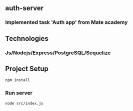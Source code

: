 ## auth-server

### Implemented task 'Auth app' from Mate academy

## Technologies
### Js/Nodejs/Express/PostgreSQL/Sequelize

## Project Setup

```sh
npm install
```

### Run server

```sh
node src/index.js
```
